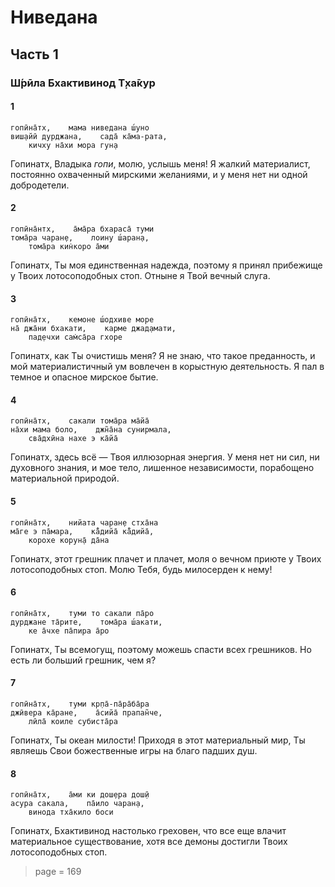 # Ниведана

## Часть 1

### Ш́рӣла Бхактивинод Т̣ха̄кур

#### 1

    гопӣна̄тх,    мама ниведана ш́уно
    виш̣айӣ дурджана,    сада̄ ка̄ма-рата,
        кичху на̄хи мора гун̣а

Гопинатх, Владыка *гопи*, молю, услышь меня! Я жалкий материалист, постоянно охваченный мирскими желаниями, и у меня нет ни одной добродетели.

#### 2

    гопӣна̄нтх,    а̄ма̄ра бхараса̄ туми
    тома̄ра чаран̣е,    лоину ш́аран̣а,
        тома̄ра кин̇коро а̄ми

Гопинатх, Ты моя единственная надежда, поэтому я принял прибежище у Твоих лотосоподобных стоп. Отныне я Твой вечный слуга.

#### 3

    гопӣна̄тх,    кемоне ш́одхиве море
    на̄ джа̄ни бхакати,    карме джад̣амати,
        пад̣ечхи сам̇са̄ра гхоре

Гопинатх, как Ты очистишь меня? Я не знаю, что такое преданность, и мой материалистичный ум вовлечен в корыстную деятельность. Я пал в темное и опасное мирское бытие.

#### 4

    гопӣна̄тх,    сакали тома̄ра ма̄йа̄
    на̄хи мама боло,    джн̃а̄на сунирмала,
        сва̄дхӣна нахе э ка̄йа̄

Гопинатх, здесь всё — Твоя иллюзорная энергия. У меня нет ни сил, ни духовного знания, и мое тело, лишенное независимости, порабощено материальной природой.

#### 5

    гопӣна̄тх,    нийата чаран̣е стха̄на
    ма̄ге э па̄мара,    ка̄̐дийа̄ ка̄̐дийа̄,
        корохе корун̣а̄ да̄на

Гопинатх, этот грешник плачет и плачет, моля о вечном приюте у Твоих лотосоподобных стоп. Молю Тебя, будь милосерден к нему!

#### 6

    гопӣна̄тх,    туми то сакали па̄ро
    дурджане та̄рите,    тома̄ра ш́акати,
        ке а̄чхе па̄пира а̄ро

Гопинатх, Ты всемогущ, поэтому можешь спасти всех грешников. Но есть ли больший грешник, чем я?

#### 7

    гопӣна̄тх,    туми кр̣па̄-па̄ра̄ба̄ра
    джӣвера ка̄ране,    а̄сийа̄ прапан̃че,
        лӣла̄ коиле субиста̄ра

Гопинатх, Ты океан милости! Приходя в этот материальный мир, Ты являешь Свои божественные игры на благо падших душ.

#### 8

    гопӣна̄тх,    а̄ми ки дош̣ера дош̣ӣ
    асура сакала,    па̄ило чаран̣а,
        винода тха̄кило боси

Гопинатх, Бхактивинод настолько греховен, что все еще влачит материальное существование, хотя все демоны достигли Твоих лотосоподобных стоп.


> page = 169